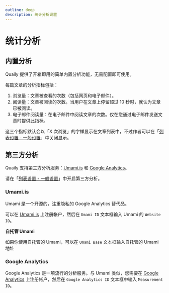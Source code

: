 ```yaml
---
outline: deep
description: 统计分析设置
---
```


# 统计分析

## 内置分析

Quaily 提供了开箱即用的简单内置分析功能，无需配置即可使用。

每篇文章的分析指标包括：

1. 浏览量：文章被查看的次数（包括网页和电子邮件）。
2. 阅读量：文章被阅读的次数。当用户在文章上停留超过 10 秒时，就认为文章已被阅读。
3. 电子邮件阅读量：在电子邮件中阅读文章的次数。仅在您通过电子邮件发送文章时提供此指标。

这三个指标默认会以「X 次浏览」的字样显示在文章列表中，不过作者可以在「[列表设置 - 一般设置](https://quaily.com/dashboard/lists/@current/settings/general)」中关闭显示。

## 第三方分析

Quaily 支持第三方分析服务：[Umami.is](https://umami.is/) 和 [Google Analytics](https://analytics.google.com/)。

请在「[列表设置 - 一般设置](https://quaily.com/dashboard/lists/@current/settings/general)」中开启第三方分析。

### Umami.is

Umami 是一个开源的，注重隐私的 Google Analytics 替代品。

可以在 [Umami.is](https://umami.is/) 上注册帐户，然后在 `Umami ID` 文本框输入 Umami 的 `Website ID`。

**自托管 Umami**

如果你使用自托管的 Umami，可以在 `Umami Base` 文本框输入自托管的 Umami 地址

### Google Analytics

Google Analytics 是一项流行的分析服务。与 Umami 类似，您需要在 [Google Analytics](https://analytics.google.com/) 上注册帐户，然后在 `Google Analytics ID` 文本框中输入 `Measurement ID`。
